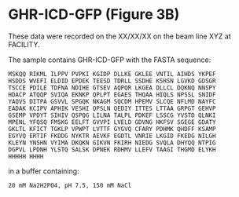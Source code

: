 # GHR-ICD-GFP (Figure 3B)

These data were recorded on the XX/XX/XX on the beam line XYZ at FACILITY.

The sample contains GHR-ICD-GFP with the FASTA sequence:

	MSKQQ RIKML ILPPV PVPKI KGIDP DLLKE GKLEE VNTIL AIHDS YKPEF
	HSDDS WVEFI ELDID EPDEK TEESD TDRLL SSDHE KSHSN LGVKD GDSGR 
	TSCCE PDILE TDFNA NDIHE GTSEV AQPQR LKGEA DLLCL DQKNQ NNSPY 
	HDACP ATQQP SVIQA EKNKP QPLPT EGAES THQAA HIQLS NPSSL SNIDF 
	YAQVS DITPA GSVVL SPGQK NKAGM SQCDM HPEMV SLCQE NFLMD NAYFC 
	EADAK KCIPV APHIK VESHI QPSLN QEDIY ITTES LTTAA GRPGT GEHVP 
	GSEMP VPDYT SIHIV QSPQG LILNA TALPL PDKEF LSSCG YVSTD QLNKI 
	MPENL YFQSQ FMSKG EELFT GVVPI LVELD GDVNG HKFSV SGEGE GDATY 
	GKLTL KFICT TGKLP VPWPT LVTTF GYGVQ CFARY PDHMK QHDFF KSAMP 
	EGYVQ ERTIF FKDDG NYKTR AEVKF EGDTL VNRIE LKGID FKEDG NILGH 
	KLEYN YNSHN VYIMA DKQKN GIKVN FKIRH NIEDG SVQLA DHYQQ NTPIG 
	DGPVL LPDNH YLSTQ SALSK DPNEK RDHMV LLEFV TAAGI THGMD ELYKH
	HHHHH HHHH

in a buffer containing:

	20 mM Na2H2PO4, pH 7.5, 150 mM NaCl
